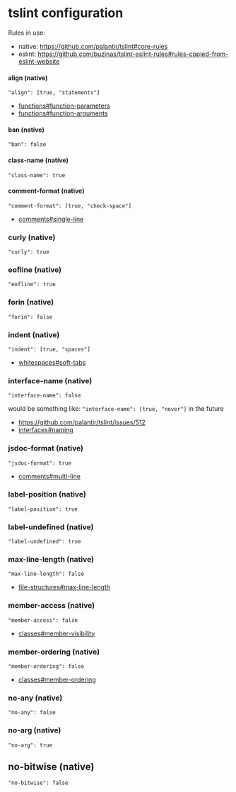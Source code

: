 # tslint configuration
Rules in use:
* native: https://github.com/palantir/tslint#core-rules
* eslint: https://github.com/buzinas/tslint-eslint-rules#rules-copied-from-eslint-website

#### align (native)
`"align": [true, "statements"]`

* [functions#function-parameters](functions.md#function-parameters)
* [functions#function-arguments](functions.md#function-arguments)

#### ban (native)
`"ban": false`

#### class-name (native)
`"class-name": true`

#### comment-format (native)
`"comment-format": [true, "check-space"]`

* [comments#single-line](comments.md#single-line)

### curly (native)
`"curly": true`

### eofline (native)
`"eofline": true`

### forin (native)
`"forin": false`

### indent (native)
`"indent": [true, "spaces"]`

* [whitespaces#soft-tabs](whitespaces.md#soft-tabs)

### interface-name (native)
`"interface-name": false`

would be something like: `"interface-name": [true, "never"]` in the future
* https://github.com/palantir/tslint/issues/512
* [interfaces#naming](interfaces.md#naming)

### jsdoc-format (native)
`"jsdoc-format": true`
* [comments#multi-line](comments.md#multi-line)

### label-position (native)
`"label-position": true`

### label-undefined (native)
`"label-undefined": true`

### max-line-length (native)
`"max-line-length": false`
* [file-structures#max-line-length](file-structures.md#max-line-length)

### member-access (native)
`"member-access": false`

* [classes#member-visibility](classes.md#member-visibility)

### member-ordering (native)
`"member-ordering": false`

* [classes#member-ordering](classes.md#member-ordering)

### no-any (native)
`"no-any": false`

### no-arg (native)
`"no-arg": true`

## no-bitwise (native)
`"no-bitwise": false`


